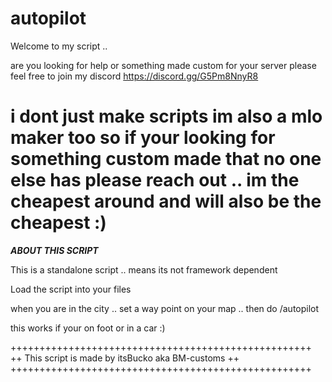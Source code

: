 # autopilot

Welcome to my script .. 
 
are you looking for help or something made custom for your server please feel free to join my discord  https://discord.gg/G5Pm8NnyR8

i dont just make scripts im also a mlo maker too so if your looking for something custom made that no one else has please reach out  .. im the cheapest around and will also be the cheapest  :) 
==================================================================================================================================================================================================

***ABOUT THIS SCRIPT***

This is a standalone script .. means its not framework dependent 

Load the script into your files 

when you are in the city .. set a way point on your map .. then do /autopilot

this works if your on foot or in a car  :) 


++++++++++++++++++++++++++++++++++++++++++++++++++++
++ This script is made by itsBucko aka BM-customs ++ 
++++++++++++++++++++++++++++++++++++++++++++++++++++
